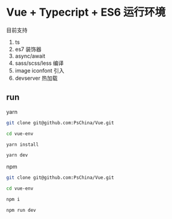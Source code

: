 # Vue + Typecript + ES6 运行环境

目前支持

1. ts
1. es7 装饰器
1. async/await
1. sass/scss/less 编译
1. image iconfont 引入
1. devserver 热加载

## run

yarn

```bash
git clone git@github.com:PsChina/Vue.git

cd vue-env

yarn install 

yarn dev
```

npm

```bash
git clone git@github.com:PsChina/Vue.git

cd vue-env

npm i 

npm run dev
```

